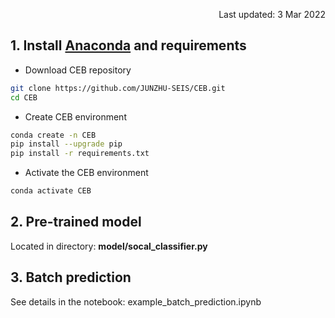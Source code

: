 <p align="right">Last updated: 3 Mar 2022</p>

## 1. Install [Anaconda](https://www.anaconda.com/) and requirements
* Download CEB repository
```bash
git clone https://github.com/JUNZHU-SEIS/CEB.git
cd CEB
```
* Create CEB environment
```bash
conda create -n CEB
pip install --upgrade pip
pip install -r requirements.txt
```
* Activate the CEB environment
```bash
conda activate CEB
```
## 2. Pre-trained model
Located in directory: **model/socal_classifier.py**
## 3. Batch prediction
See details in the notebook: example_batch_prediction.ipynb
